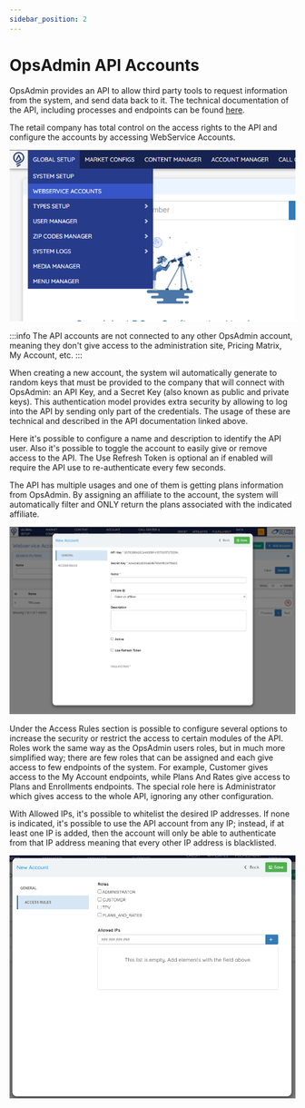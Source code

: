 ```yaml
---
sidebar_position: 2
---
```


# OpsAdmin API Accounts

OpsAdmin provides an API to allow third party tools to request information from the system, and send data back to it. The technical documentation of the API, including processes and endpoints can be found [here](https://apidocs.ops-admin.com/).

The retail company has total control on the access rights to the API and configure the accounts by accessing WebService Accounts.

![](./assets/image1.png)

:::info
The API accounts are not connected to any other OpsAdmin account, meaning they don't give access to the administration site, Pricing Matrix, My Account, etc.
:::

When creating a new account, the system wil automatically generate to random keys that must be provided to the company that will connect with OpsAdmin: an API Key, and a Secret Key (also known as public and private keys). This authentication model provides extra security by allowing to log into the API by sending only part of the credentials. The usage of these are technical and described in the API documentation linked above.

Here it's possible to configure a name and description to identify the API user. Also it's possible to toggle the account to easily give or remove access to the API. The Use Refresh Token is optional an if enabled will require the API use to re-authenticate every few seconds.

The API has multiple usages and one of them is getting plans information from OpsAdmin. By assigning an affiliate to the account, the system will automatically filter and ONLY return the plans associated with the indicated affiliate.

![](./assets/image2.png)

Under the Access Rules section is possible to configure several options to increase the security or restrict the access to certain modules of the API. Roles work the same way as the OpsAdmin users roles, but in much more simplified way; there are few roles that can be assigned and each give access to few endpoints of the system. For example, Customer gives access to the My Account endpoints, while Plans And Rates give access to Plans and Enrollments endpoints. The special role here is Administrator which gives access to the whole API, ignoring any other configuration.

With Allowed IPs, it's possible to whitelist the desired IP addresses. If none is indicated, it's possible to use the API account from any IP; instead, if at least one IP is added, then the account will only be able to authenticate from that IP address meaning that every other IP address is blacklisted.

![](./assets/image3.png)
